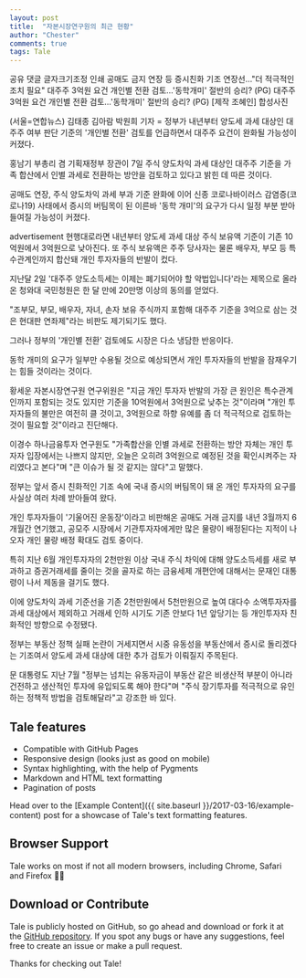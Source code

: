 ```yaml
---
layout: post
title:  "자본시장연구원의 최근 현황"
author: "Chester"
comments: true
tags: Tale
---
```


공유 댓글 글자크기조정 인쇄
공매도 금지 연장 등 증시친화 기조 연장선…"더 적극적인 조치 필요"
대주주 3억원 요건 개인별 전환 검토…'동학개미' 절반의 승리? (PG)
대주주 3억원 요건 개인별 전환 검토…'동학개미' 절반의 승리? (PG)
[제작 조혜인] 합성사진

(서울=연합뉴스) 김태종 김아람 박원희 기자 = 정부가 내년부터 양도세 과세 대상인 대주주 여부 판단 기준의 '개인별 전환' 검토를 언급하면서 대주주 요건이 완화될 가능성이 커졌다.

홍남기 부총리 겸 기획재정부 장관이 7일 주식 양도차익 과세 대상인 대주주 기준을 가족 합산에서 인별 과세로 전환하는 방안을 검토하고 있다고 밝힌 데 따른 것이다.

공매도 연장, 주식 양도차익 과세 부과 기준 완화에 이어 신종 코로나바이러스 감염증(코로나19) 사태에서 증시의 버팀목이 된 이른바 '동학 개미'의 요구가 다시 일정 부분 받아들여질 가능성이 커졌다.

advertisement
현행대로라면 내년부터 양도세 과세 대상 주식 보유액 기준이 기존 10억원에서 3억원으로 낮아진다. 또 주식 보유액은 주주 당사자는 물론 배우자, 부모 등 특수관계인까지 합산돼 개인 투자자들의 반발이 컸다.


지난달 2일 '대주주 양도소득세는 이제는 폐기되어야 할 악법입니다'라는 제목으로 올라온 청와대 국민청원은 한 달 만에 20만명 이상의 동의를 얻었다.

"조부모, 부모, 배우자, 자녀, 손자 보유 주식까지 포함해 대주주 기준을 3억으로 삼는 것은 현대판 연좌제"라는 비판도 제기되기도 했다.

그러나 정부의 '개인별 전환' 검토에도 시장은 다소 냉담한 반응이다.

동학 개미의 요구가 일부만 수용될 것으로 예상되면서 개인 투자자들의 반발을 잠재우기는 힘들 것이라는 것이다.

황세운 자본시장연구원 연구위원은 "지금 개인 투자자 반발의 가장 큰 원인은 특수관계인까지 포함되는 것도 있지만 기준을 10억원에서 3억원으로 낮추는 것"이라며 "개인 투자자들의 불만은 여전히 클 것이고, 3억원으로 하향 유예를 좀 더 적극적으로 검토하는 것이 필요할 것"이라고 진단해다.

이경수 하나금융투자 연구원도 "가족합산을 인별 과세로 전환하는 방안 자체는 개인 투자자 입장에서는 나쁘지 않지만, 오늘은 오히려 3억원으로 예정된 것을 확인시켜주는 자리였다고 본다"며 "큰 이슈가 될 것 같지는 않다"고 말했다.

정부는 앞서 증시 친화적인 기조 속에 국내 증시의 버팀목이 돼 온 개인 투자자의 요구를 사실상 여러 차례 받아들여 왔다.

개인 투자자들이 '기울어진 운동장'이라고 비판해온 공매도 거래 금지를 내년 3월까지 6개월간 연기했고, 공모주 시장에서 기관투자자에게만 많은 물량이 배정된다는 지적이 나오자 개인 물량 배정 확대도 검토 중이다.

특히 지난 6월 개인투자자의 2천만원 이상 국내 주식 차익에 대해 양도소득세를 새로 부과하고 증권거래세를 줄이는 것을 골자로 하는 금융세제 개편안에 대해서는 문재인 대통령이 나서 제동을 걸기도 했다.

이에 양도차익 과세 기준선을 기존 2천만원에서 5천만원으로 높여 대다수 소액투자자를 과세 대상에서 제외하고 거래세 인하 시기도 기존 안보다 1년 앞당기는 등 개인투자자 친화적인 방향으로 수정됐다.

정부는 부동산 정책 실패 논란이 거세지면서 시중 유동성을 부동산에서 증시로 돌리겠다는 기조여서 양도세 과세 대상에 대한 추가 검토가 이뤄질지 주목된다.

문 대통령도 지난 7월 "정부는 넘치는 유동자금이 부동산 같은 비생산적 부분이 아니라 건전하고 생산적인 투자에 유입되도록 해야 한다"며 "주식 장기투자를 적극적으로 유인하는 정책적 방법을 검토해달라"고 강조한 바 있다.

## Tale features
- Compatible with GitHub Pages
- Responsive design (looks just as good on mobile)
- Syntax highlighting, with the help of Pygments
- Markdown and HTML text formatting
- Pagination of posts

Head over to the [Example Content]({{ site.baseurl }}/2017-03-16/example-content) post for a showcase of Tale's text formatting features.

## Browser Support
Tale works on most if not all modern browsers, including Chrome, Safari and Firefox 👍🏼

## Download or Contribute
Tale is publicly hosted on GitHub, so go ahead and download or fork it at the [GitHub repository](https://github.com/chesterhow/tale). If you spot any bugs or have any suggestions, feel free to create an issue or make a pull request.

Thanks for checking out Tale!
